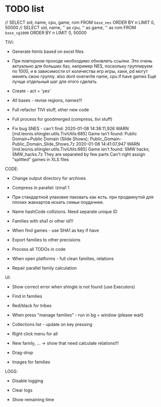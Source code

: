 # TODO list

// SELECT sid, name, cpu, game, rom FROM `base_nes` ORDER BY n LIMIT 0, 50000
// SELECT sid, name, '' as cpu, '' as game, '' as rom FROM `base_sg1000` ORDER BY n LIMIT 0, 50000

TiVi:

- Generate htmls based on excel files

- При повторном проходе необходимо обновлять ссылки. Это очень актуально для больших баз, например NES,
поскольку группируем по 1000, и в зависимости от количества игр игры, хаки, pd могут менять свою группу.
also dont overwrite name, cpu if have games
Ещё лучще отдельный шаг для этого сделать

- Create - act = 'yes'

- All bases - revise regions, names!!!

- Full refactor TIVI stuff, other new code

- Full process for goodmerged (compress, tivi stuff)

- Fix bug SNES - can't find:
2020-01-08 14:38:11,926 WARN  [md.leonis.shingler.utils.TiviUtils:685] Game isn't found: Public Domain+Public Domain (Slide Shows); Public_Domain-Public_Domain_Slide_Shows.7z
2020-01-08 14:41:07,947 WARN  [md.leonis.shingler.utils.TiviUtils:685] Game isn't found: SMW hacks; SMW_hacks.7z
They are separated by few parts
Can't right assign "splitted" games in XLS files 


CODE:

- Change output directory for archives

- Compress in parallel: lzma1 1

- При стандартной упаковке паковать как есть. при продвинутой для плохих жаккартов искать семьи поудачнее.

- Name hashCode collizions. Need separate unique ID

- Families with sha1 or other id!!!
- When find games - use SHA1 as key if have

- Export families to other precisions

- Process all TODOs in code

- When open platforms - full clean families, relations

- Repair parallel family calculation


UI:

- Show correct error when shingle is not found (use Executors)

- Find in families

- Red/black for tribes

- When press "manage families" - run in bg + window (please wait)

- Collections list - update on key pressing

- Right click menu for all

- New family, ... -> show that need calculate relations!!!

- Drag-drop
  
- Images for families


LOGS:

- Disable logging
- Clear logs

- Show remaining time
